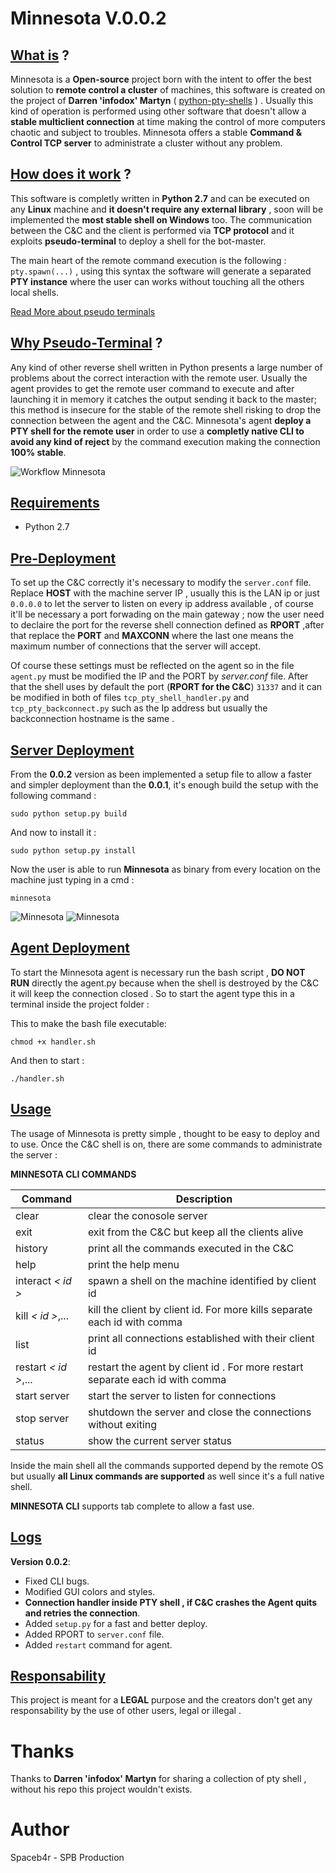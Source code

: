 # Minnesota V.0.0.2

## <u>What is</u> ?

Minnesota is a __Open-source__ project born with the intent to offer the best solution to __remote control a cluster__ of machines, this software is created on the project of __Darren 'infodox' Martyn__ ( [python-pty-shells](https://github.com/infodox/python-pty-shells) ) . Usually this kind of operation is performed using other software that doesn't allow a __stable multiclient connection__ at time making the control of more computers chaotic and subject to troubles. Minnesota offers a stable __Command & Control TCP server__ to administrate a cluster without any problem.

## <u>How does it work</u> ?

This software is completly written in __Python 2.7__ and can be executed on any __Linux__ machine and __it doesn't require any external library__ , soon will be implemented the __most stable shell on Windows__ too.
The communication between the C&C and the client is performed via __TCP protocol__ and it exploits __pseudo-terminal__ to deploy a shell for the bot-master.

The main heart of the remote command execution is the following : `pty.spawn(...)` , using this syntax the software will generate a separated __PTY instance__ where the user can works without touching all the others local shells.

[Read More about pseudo terminals](https://en.wikipedia.org/wiki/Pseudoterminal)

## <u>Why Pseudo-Terminal</u> ?

Any kind of other reverse shell written in Python presents a large number of problems about the correct interaction with the remote user. Usually the agent provides to get the remote user command to execute and after launching it in memory it catches the output sending it back to the master; this method is insecure for the stable of the remote shell risking to drop the connection between the agent and the C&C. Minnesota's agent __deploy a PTY shell for the remote user__ in order to use a __completly native CLI to avoid any kind of reject__ by the command execution making the connection __100% stable__.

![Workflow Minnesota](minnesota/images/workflow.png)

## <u>Requirements</u>

- Python 2.7

## <u>Pre-Deployment</u>
To set up the C&C correctly it's necessary to modify the `server.conf` file. Replace __HOST__ with the machine server IP , usually this is the LAN ip or just `0.0.0.0` to let the server to listen on every ip address available , of course it'll be necessary a port forwading on the main gateway ; now the user need to declaire the port for the reverse shell connection defined as __RPORT__ ,after that replace the __PORT__ and __MAXCONN__ where the last one means the maximum number of connections that the server will accept. 

Of course these settings must be reflected on the agent so in the file `agent.py` must be modified the IP and the PORT by _server.conf_ file. After that the shell uses by default the port (__RPORT for the C&C__) `31337` and it can be modified in both of files `tcp_pty_shell_handler.py` and `tcp_pty_backconnect.py` such as the Ip address but usually the backconnection hostname is the same .

## <u>Server Deployment</u>

From the __0.0.2__ version as been implemented a setup file to allow a faster and simpler deployment than the __0.0.1__, it's enough build the setup with the following command :

`sudo python setup.py build`

And now to install it :

`sudo python setup.py install`

Now the user is able to run __Minnesota__ as binary from every location on the machine just typing in a cmd :

`minnesota`


![Minnesota](minnesota/images/Screen1.png)
![Minnesota](minnesota/images/Screen2.png)


## <u>Agent Deployment</u>

To start the Minnesota agent is necessary run the bash script , __DO NOT RUN__ directly the agent.py because when the shell is destroyed by the C&C it will keep the connection closed . 
So to start the agent type this in a terminal inside the project folder :

This to make the bash file executable:

`chmod +x handler.sh` 

And then to start :

`./handler.sh`

## <u>Usage</u>

The usage of Minnesota is pretty simple , thought to be easy to deploy and to use.
Once the C&C shell is on, there are some commands to administrate the server :

__MINNESOTA CLI COMMANDS__

Command | Description
--------|------------
clear | clear the conosole server
exit | exit from the C&C but keep all the clients alive
history | print all the commands executed in the C&C
help | print the help menu
interact _< id >_ | spawn a shell on the machine identified by client id
kill _< id >_,...| kill the client by client id. For more kills separate each id with comma
list | print all connections established with their client id
restart _< id >_,... | restart the agent by client id . For more restart separate each id with comma
start server | start the server to listen for connections
stop server | shutdown the server and close the connections without exiting
status | show the current server status

Inside the main shell all the commands supported depend by the remote OS but usually __all Linux commands are supported__ as well since it's a full native shell.

__MINNESOTA CLI__ supports tab complete to allow a fast use.

## <u>Logs</u>

__Version 0.0.2__: 
- Fixed CLI bugs.
- Modified GUI colors and styles.
- __Connection handler inside PTY shell , if C&C crashes the Agent quits and retries the connection__.
- Added `setup.py` for a fast and better deploy.
- Added RPORT to `server.conf` file.
- Added `restart` command for agent.


## <u>Responsability</u>

This project is meant for a __LEGAL__ purpose and the creators don't get any responsability by the use of other users, legal or illegal .

# Thanks

Thanks to __Darren 'infodox' Martyn__ for sharing a collection of pty shell , without his repo this project wouldn't exists.

# Author 

Spaceb4r - SPB Production




